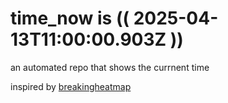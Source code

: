 # time_now is (( 2025-04-13T11:00:00.903Z ))

an automated repo that shows the currnent time

inspired by [breakingheatmap](https://github.com/breakingheatmap/breakingheatmap)